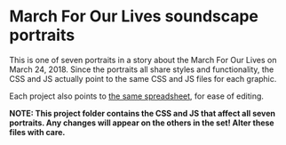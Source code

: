 # March For Our Lives soundscape portraits

This is one of seven portraits in a story about the March For Our Lives
on March 24, 2018. Since the portraits all share styles and
functionality, the CSS and JS actually point to the same CSS and JS
files for each graphic.

Each project also points to [the same spreadsheet](https://docs.google.com/spreadsheets/d/1ePXXd5NO4O2OScbp7GjsrEqyrt8hpaHCYsi6eUrH3Vs/edit#gid=1401251923), for ease of editing.

**NOTE: This project folder contains the CSS and JS that affect all
seven portraits. Any changes will appear on the others in the set! Alter
these files with care.**
